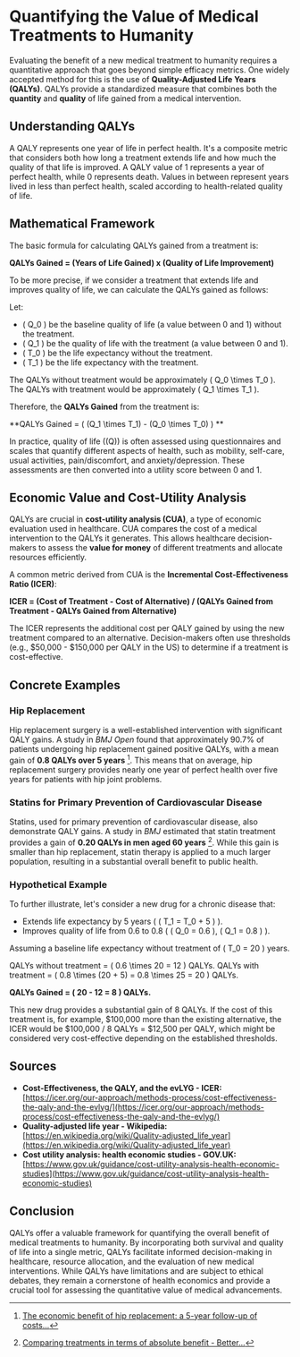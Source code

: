 # Quantifying the Value of Medical Treatments to Humanity

Evaluating the benefit of a new medical treatment to humanity requires a quantitative approach that goes beyond simple efficacy metrics.  One widely accepted method for this is the use of **Quality-Adjusted Life Years (QALYs)**. QALYs provide a standardized measure that combines both the **quantity** and **quality** of life gained from a medical intervention.

## Understanding QALYs

A QALY represents one year of life in perfect health.  It's a composite metric that considers both how long a treatment extends life and how much the quality of that life is improved.  A QALY value of 1 represents a year of perfect health, while 0 represents death.  Values in between represent years lived in less than perfect health, scaled according to health-related quality of life.

## Mathematical Framework

The basic formula for calculating QALYs gained from a treatment is:

**QALYs Gained = (Years of Life Gained) x (Quality of Life Improvement)**

To be more precise, if we consider a treatment that extends life and improves quality of life, we can calculate the QALYs gained as follows:

Let:
-  \( Q_0 \) be the baseline quality of life (a value between 0 and 1) without the treatment.
-  \( Q_1 \) be the quality of life with the treatment (a value between 0 and 1).
-  \( T_0 \) be the life expectancy without the treatment.
-  \( T_1 \) be the life expectancy with the treatment.

The QALYs without treatment would be approximately \( Q_0 \times T_0 \).
The QALYs with treatment would be approximately \( Q_1 \times T_1 \).

Therefore, the **QALYs Gained** from the treatment is:

**QALYs Gained =  \( (Q_1 \times T_1) - (Q_0 \times T_0) \) **

In practice, quality of life (\(Q\)) is often assessed using questionnaires and scales that quantify different aspects of health, such as mobility, self-care, usual activities, pain/discomfort, and anxiety/depression. These assessments are then converted into a utility score between 0 and 1.

## Economic Value and Cost-Utility Analysis

QALYs are crucial in **cost-utility analysis (CUA)**, a type of economic evaluation used in healthcare. CUA compares the cost of a medical intervention to the QALYs it generates.  This allows healthcare decision-makers to assess the **value for money** of different treatments and allocate resources efficiently.

A common metric derived from CUA is the **Incremental Cost-Effectiveness Ratio (ICER)**:

**ICER = (Cost of Treatment - Cost of Alternative) / (QALYs Gained from Treatment - QALYs Gained from Alternative)**

The ICER represents the additional cost per QALY gained by using the new treatment compared to an alternative.  Decision-makers often use thresholds (e.g., $50,000 - $150,000 per QALY in the US) to determine if a treatment is cost-effective.

## Concrete Examples

### Hip Replacement

Hip replacement surgery is a well-established intervention with significant QALY gains. A study in *BMJ Open* found that approximately 90.7% of patients undergoing hip replacement gained positive QALYs, with a mean gain of **0.8 QALYs over 5 years** [^1]. This means that on average, hip replacement surgery provides nearly one year of perfect health over five years for patients with hip joint problems.

[^1]: [The economic benefit of hip replacement: a 5-year follow-up of costs...](https://bmjopen.bmj.com/content/2/3/e000752)

### Statins for Primary Prevention of Cardiovascular Disease

Statins, used for primary prevention of cardiovascular disease, also demonstrate QALY gains. A study in *BMJ* estimated that statin treatment provides a gain of **0.20 QALYs in men aged 60 years** [^2]. While this gain is smaller than hip replacement, statin therapy is applied to a much larger population, resulting in a substantial overall benefit to public health.

[^2]: [Comparing treatments in terms of absolute benefit - Better...](https://www.ncbi.nlm.nih.gov/books/NBK426103/)


### Hypothetical Example

To further illustrate, let's consider a new drug for a chronic disease that:

- Extends life expectancy by 5 years ( \( T_1 = T_0 + 5 \) ).
- Improves quality of life from 0.6 to 0.8 ( \( Q_0 = 0.6 \), \( Q_1 = 0.8 \) ).

Assuming a baseline life expectancy without treatment of \( T_0 = 20 \) years.

QALYs without treatment = \( 0.6 \times 20 = 12 \) QALYs.
QALYs with treatment = \( 0.8 \times (20 + 5) = 0.8 \times 25 = 20 \) QALYs.

**QALYs Gained = \( 20 - 12 = 8 \) QALYs.**

This new drug provides a substantial gain of 8 QALYs.  If the cost of this treatment is, for example, $100,000 more than the existing alternative, the ICER would be $100,000 / 8 QALYs = $12,500 per QALY, which might be considered very cost-effective depending on the established thresholds.

## Sources

- **Cost-Effectiveness, the QALY, and the evLYG - ICER:** [https://icer.org/our-approach/methods-process/cost-effectiveness-the-qaly-and-the-evlyg/](https://icer.org/our-approach/methods-process/cost-effectiveness-the-qaly-and-the-evlyg/)
- **Quality-adjusted life year - Wikipedia:** [https://en.wikipedia.org/wiki/Quality-adjusted_life_year](https://en.wikipedia.org/wiki/Quality-adjusted_life_year)
- **Cost utility analysis: health economic studies - GOV.UK:** [https://www.gov.uk/guidance/cost-utility-analysis-health-economic-studies](https://www.gov.uk/guidance/cost-utility-analysis-health-economic-studies)

## Conclusion

QALYs offer a valuable framework for quantifying the overall benefit of medical treatments to humanity. By incorporating both survival and quality of life into a single metric, QALYs facilitate informed decision-making in healthcare, resource allocation, and the evaluation of new medical interventions.  While QALYs have limitations and are subject to ethical debates, they remain a cornerstone of health economics and provide a crucial tool for assessing the quantitative value of medical advancements.
